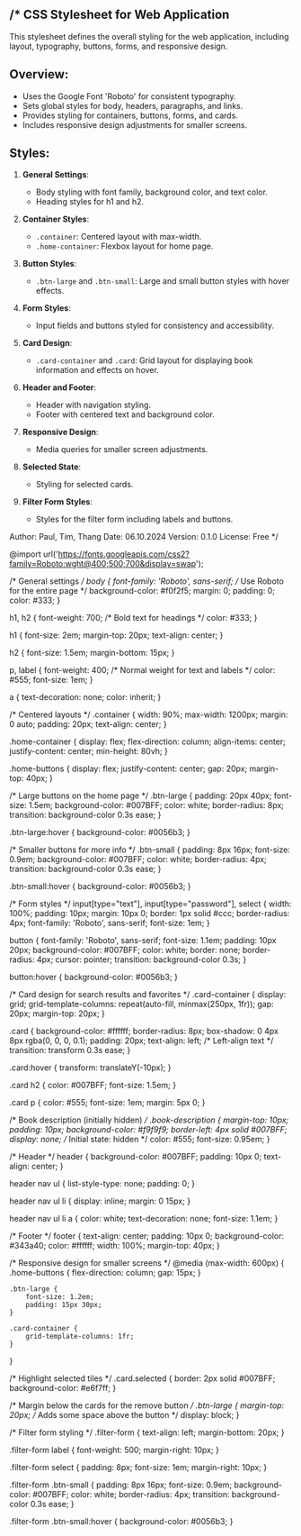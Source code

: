 /*
CSS Stylesheet for Web Application
-----------------------------------
This stylesheet defines the overall styling for the web application, including layout, typography, buttons, forms, and responsive design.

Overview:
---------
- Uses the Google Font 'Roboto' for consistent typography.
- Sets global styles for body, headers, paragraphs, and links.
- Provides styling for containers, buttons, forms, and cards.
- Includes responsive design adjustments for smaller screens.

Styles:
-------
1. **General Settings**:
   - Body styling with font family, background color, and text color.
   - Heading styles for h1 and h2.

2. **Container Styles**:
   - `.container`: Centered layout with max-width.
   - `.home-container`: Flexbox layout for home page.

3. **Button Styles**:
   - `.btn-large` and `.btn-small`: Large and small button styles with hover effects.

4. **Form Styles**:
   - Input fields and buttons styled for consistency and accessibility.

5. **Card Design**:
   - `.card-container` and `.card`: Grid layout for displaying book information and effects on hover.

6. **Header and Footer**:
   - Header with navigation styling.
   - Footer with centered text and background color.

7. **Responsive Design**:
   - Media queries for smaller screen adjustments.

8. **Selected State**:
   - Styling for selected cards.

9. **Filter Form Styles**:
   - Styles for the filter form including labels and buttons.

Author: Paul, Tim, Thang
Date: 06.10.2024
Version: 0.1.0
License: Free
*/

@import url('https://fonts.googleapis.com/css2?family=Roboto:wght@400;500;700&display=swap');

/* General settings */
body {
    font-family: 'Roboto', sans-serif;  /* Use Roboto for the entire page */
    background-color: #f0f2f5;
    margin: 0;
    padding: 0;
    color: #333;
}

h1, h2 {
    font-weight: 700;  /* Bold text for headings */
    color: #333;
}

h1 {
    font-size: 2em;
    margin-top: 20px;
    text-align: center;
}

h2 {
    font-size: 1.5em;
    margin-bottom: 15px;
}

p, label {
    font-weight: 400;  /* Normal weight for text and labels */
    color: #555;
    font-size: 1em;
}

a {
    text-decoration: none;
    color: inherit;
}

/* Centered layouts */
.container {
    width: 90%;
    max-width: 1200px;
    margin: 0 auto;
    padding: 20px;
    text-align: center;
}

.home-container {
    display: flex;
    flex-direction: column;
    align-items: center;
    justify-content: center;
    min-height: 80vh;
}

.home-buttons {
    display: flex;
    justify-content: center;
    gap: 20px;
    margin-top: 40px;
}

/* Large buttons on the home page */
.btn-large {
    padding: 20px 40px;
    font-size: 1.5em;
    background-color: #007BFF;
    color: white;
    border-radius: 8px;
    transition: background-color 0.3s ease;
}

.btn-large:hover {
    background-color: #0056b3;
}

/* Smaller buttons for more info */
.btn-small {
    padding: 8px 16px;
    font-size: 0.9em;
    background-color: #007BFF;
    color: white;
    border-radius: 4px;
    transition: background-color 0.3s ease;
}

.btn-small:hover {
    background-color: #0056b3;
}

/* Form styles */
input[type="text"],
input[type="password"],
select {
    width: 100%;
    padding: 10px;
    margin: 10px 0;
    border: 1px solid #ccc;
    border-radius: 4px;
    font-family: 'Roboto', sans-serif;
    font-size: 1em;
}

button {
    font-family: 'Roboto', sans-serif;
    font-size: 1.1em;
    padding: 10px 20px;
    background-color: #007BFF;
    color: white;
    border: none;
    border-radius: 4px;
    cursor: pointer;
    transition: background-color 0.3s;
}

button:hover {
    background-color: #0056b3;
}

/* Card design for search results and favorites */
.card-container {
    display: grid;
    grid-template-columns: repeat(auto-fill, minmax(250px, 1fr));
    gap: 20px;
    margin-top: 20px;
}

.card {
    background-color: #ffffff;
    border-radius: 8px;
    box-shadow: 0 4px 8px rgba(0, 0, 0, 0.1);
    padding: 20px;
    text-align: left;  /* Left-align text */
    transition: transform 0.3s ease;
}

.card:hover {
    transform: translateY(-10px);
}

.card h2 {
    color: #007BFF;
    font-size: 1.5em;
}

.card p {
    color: #555;
    font-size: 1em;
    margin: 5px 0;
}

/* Book description (initially hidden) */
.book-description {
    margin-top: 10px;
    padding: 10px;
    background-color: #f9f9f9;
    border-left: 4px solid #007BFF;
    display: none; /* Initial state: hidden */
    color: #555;
    font-size: 0.95em;
}

/* Header */
header {
    background-color: #007BFF;
    padding: 10px 0;
    text-align: center;
}

header nav ul {
    list-style-type: none;
    padding: 0;
}

header nav ul li {
    display: inline;
    margin: 0 15px;
}

header nav ul li a {
    color: white;
    text-decoration: none;
    font-size: 1.1em;
}

/* Footer */
footer {
    text-align: center;
    padding: 10px 0;
    background-color: #343a40;
    color: #ffffff;
    width: 100%;
    margin-top: 40px;
}

/* Responsive design for smaller screens */
@media (max-width: 600px) {
    .home-buttons {
        flex-direction: column;
        gap: 15px;
    }

    .btn-large {
        font-size: 1.2em;
        padding: 15px 30px;
    }

    .card-container {
        grid-template-columns: 1fr;
    }
}

/* Highlight selected tiles */
.card.selected {
    border: 2px solid #007BFF;
    background-color: #e6f7ff;
}

/* Margin below the cards for the remove button */
.btn-large {
    margin-top: 20px;  /* Adds some space above the button */
    display: block;
}

/* Filter form styling */
.filter-form {
    text-align: left;
    margin-bottom: 20px;
}

.filter-form label {
    font-weight: 500;
    margin-right: 10px;
}

.filter-form select {
    padding: 8px;
    font-size: 1em;
    margin-right: 10px;
}

.filter-form .btn-small {
    padding: 8px 16px;
    font-size: 0.9em;
    background-color: #007BFF;
    color: white;
    border-radius: 4px;
    transition: background-color 0.3s ease;
}

.filter-form .btn-small:hover {
    background-color: #0056b3;
}